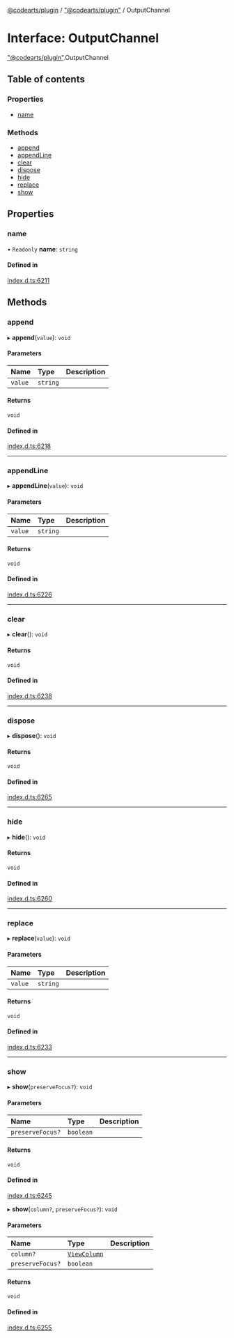 [@codearts/plugin](../README.md) / ["@codearts/plugin"](../modules/_codearts_plugin_.md) / OutputChannel

# Interface: OutputChannel

["@codearts/plugin"](../modules/_codearts_plugin_.md).OutputChannel

## Table of contents

### Properties

- [name](codearts_plugin_.OutputChannel.md#name)

### Methods

- [append](codearts_plugin_.OutputChannel.md#append)
- [appendLine](codearts_plugin_.OutputChannel.md#appendline)
- [clear](codearts_plugin_.OutputChannel.md#clear)
- [dispose](codearts_plugin_.OutputChannel.md#dispose)
- [hide](codearts_plugin_.OutputChannel.md#hide)
- [replace](codearts_plugin_.OutputChannel.md#replace)
- [show](codearts_plugin_.OutputChannel.md#show)

## Properties

### name

• `Readonly` **name**: `string`

#### Defined in

[index.d.ts:6211](https://github.com/huaweicloud/cloudide-plugin-api/blob/3b0eee8/index.d.ts#L6211)

## Methods

### append

▸ **append**(`value`): `void`

#### Parameters

| Name | Type | Description |
| :------ | :------ | :------ |
| `value` | `string` |  |

#### Returns

`void`

#### Defined in

[index.d.ts:6218](https://github.com/huaweicloud/cloudide-plugin-api/blob/3b0eee8/index.d.ts#L6218)

___

### appendLine

▸ **appendLine**(`value`): `void`

#### Parameters

| Name | Type | Description |
| :------ | :------ | :------ |
| `value` | `string` |  |

#### Returns

`void`

#### Defined in

[index.d.ts:6226](https://github.com/huaweicloud/cloudide-plugin-api/blob/3b0eee8/index.d.ts#L6226)

___

### clear

▸ **clear**(): `void`

#### Returns

`void`

#### Defined in

[index.d.ts:6238](https://github.com/huaweicloud/cloudide-plugin-api/blob/3b0eee8/index.d.ts#L6238)

___

### dispose

▸ **dispose**(): `void`

#### Returns

`void`

#### Defined in

[index.d.ts:6265](https://github.com/huaweicloud/cloudide-plugin-api/blob/3b0eee8/index.d.ts#L6265)

___

### hide

▸ **hide**(): `void`

#### Returns

`void`

#### Defined in

[index.d.ts:6260](https://github.com/huaweicloud/cloudide-plugin-api/blob/3b0eee8/index.d.ts#L6260)

___

### replace

▸ **replace**(`value`): `void`

#### Parameters

| Name | Type | Description |
| :------ | :------ | :------ |
| `value` | `string` |  |

#### Returns

`void`

#### Defined in

[index.d.ts:6233](https://github.com/huaweicloud/cloudide-plugin-api/blob/3b0eee8/index.d.ts#L6233)

___

### show

▸ **show**(`preserveFocus?`): `void`

#### Parameters

| Name | Type | Description |
| :------ | :------ | :------ |
| `preserveFocus?` | `boolean` |  |

#### Returns

`void`

#### Defined in

[index.d.ts:6245](https://github.com/huaweicloud/cloudide-plugin-api/blob/3b0eee8/index.d.ts#L6245)

▸ **show**(`column?`, `preserveFocus?`): `void`

#### Parameters

| Name | Type | Description |
| :------ | :------ | :------ |
| `column?` | [`ViewColumn`](../enums/codearts_plugin_.ViewColumn.md) |  |
| `preserveFocus?` | `boolean` |  |

#### Returns

`void`

#### Defined in

[index.d.ts:6255](https://github.com/huaweicloud/cloudide-plugin-api/blob/3b0eee8/index.d.ts#L6255)
